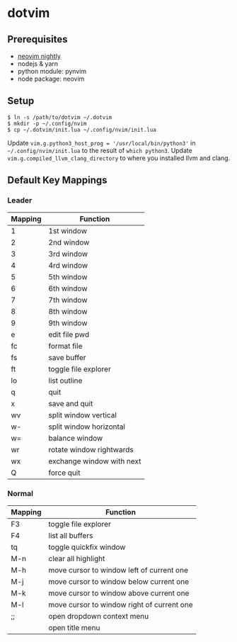 dotvim
======

## Prerequisites

- [neovim nightly](https://github.com/neovim/neovim)
- nodejs & yarn
- python module: pynvim
- node package: neovim

## Setup

```
$ ln -s /path/to/dotvim ~/.dotvim
$ mkdir -p ~/.config/nvim
$ cp ~/.dotvim/init.lua ~/.config/nvim/init.lua
```

Update `vim.g.python3_host_prog = '/usr/local/bin/python3'` in `~/.config/nvim/init.lua` to the result of `which python3`.
Update `vim.g.compiled_llvm_clang_directory` to where you installed llvm and clang.

## Default Key Mappings
### Leader
| Mapping | Function                  |
| ---     | ---                       |
| 1       | 1st window                |
| 2       | 2nd window                |
| 3       | 3rd window                |
| 4       | 4rd window                |
| 5       | 5th window                |
| 6       | 6th window                |
| 7       | 7th window                |
| 8       | 8th window                |
| 9       | 9th window                |
| e       | edit file pwd             |
| fc      | format file               |
| fs      | save buffer               |
| ft      | toggle file explorer      |
| lo      | list outline              |
| q       | quit                      |
| x       | save and quit             |
| wv      | split window vertical     |
| w-      | split window horizontal   |
| w=      | balance window            |
| wr      | rotate window rightwards  |
| wx      | exchange window with next |
| Q       | force quit                |

### Normal
| Mapping        | Function                                   |
| ---            | ---                                        |
| F3             | toggle file explorer                       |
| F4             | list all buffers                           |
| tq             | toggle quickfix window                     |
| M-n            | clear all highlight                        |
| M-h            | move cursor to window left of current one  |
| M-j            | move cursor to window below current one    |
| M-k            | move cursor to window above current one    |
| M-l            | move cursor to window right of current one |
| ;;             | open dropdown context menu                 |
| <Space><Space> | open title menu                            |


